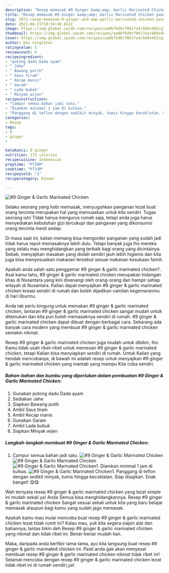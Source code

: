 ```yaml
---
description: "Resep memasak #9 Ginger &amp;amp; Garlic Marinated Chicken yang lezat Untuk Jualan"
title: "Resep memasak #9 Ginger &amp;amp; Garlic Marinated Chicken yang lezat Untuk Jualan"
slug: 1072-resep-memasak-9-ginger-and-amp-garlic-marinated-chicken-yang-lezat-untuk-jualan
date: 2021-06-21T10:34:46.812Z
image: https://img-global.cpcdn.com/recipes/aa0bf6d0cf0617a4/680x482cq70/9-ginger-garlic-marinated-chicken-foto-resep-utama.jpg
thumbnail: https://img-global.cpcdn.com/recipes/aa0bf6d0cf0617a4/680x482cq70/9-ginger-garlic-marinated-chicken-foto-resep-utama.jpg
cover: https://img-global.cpcdn.com/recipes/aa0bf6d0cf0617a4/680x482cq70/9-ginger-garlic-marinated-chicken-foto-resep-utama.jpg
author: Don Singleton
ratingvalue: 5
reviewcount: 6
recipeingredient:
- "potong dadu Dada ayam"
- " Jahe"
- " Bawang putih"
- " Saus tiram"
- " Kecap manis"
- " Garam"
- " Lada bubuk"
- " Minyak wijen"
recipeinstructions:
- "Campur semua bahan jadi satu."
- "Diamkan minimal 1 jam di kulkas."
- "Panggang di teflon dengan sedikit minyak, tumis hingga kecoklatan. Siap disajikan. Enak banget! 😋😋"
categories:
- Resep
tags:
- 9
- ginger
- 

katakunci: 9 ginger  
nutrition: 173 calories
recipecuisine: Indonesian
preptime: "PT26M"
cooktime: "PT33M"
recipeyield: "3"
recipecategory: Dinner

---
```



![#9 Ginger &amp; Garlic Marinated Chicken](https://img-global.cpcdn.com/recipes/aa0bf6d0cf0617a4/680x482cq70/9-ginger-garlic-marinated-chicken-foto-resep-utama.jpg)

Selaku seorang yang hobi memasak, menyuguhkan panganan lezat buat orang tercinta merupakan hal yang memuaskan untuk kita sendiri. Tugas seorang istri Tidak hanya mengurus rumah saja, tetapi anda juga harus menyediakan kebutuhan gizi tercukupi dan panganan yang dikonsumsi orang tercinta mesti sedap.

Di masa  saat ini, kalian memang bisa mengorder panganan yang sudah jadi tidak harus repot memasaknya lebih dulu. Tetapi banyak juga lho mereka yang selalu mau menghidangkan yang terbaik bagi orang yang dicintainya. Sebab, menyajikan masakan yang diolah sendiri jauh lebih higienis dan kita juga bisa menyesuaikan makanan tersebut sesuai makanan kesukaan famili. 



Apakah anda salah satu penggemar #9 ginger &amp; garlic marinated chicken?. Asal kamu tahu, #9 ginger &amp; garlic marinated chicken merupakan hidangan khas di Nusantara yang kini disenangi oleh orang-orang dari hampir setiap wilayah di Nusantara. Kalian dapat menyajikan #9 ginger &amp; garlic marinated chicken kreasi sendiri di rumah dan boleh dijadikan camilan kegemaranmu di hari liburmu.

Anda tak perlu bingung untuk memakan #9 ginger &amp; garlic marinated chicken, lantaran #9 ginger &amp; garlic marinated chicken sangat mudah untuk ditemukan dan kita pun boleh memasaknya sendiri di rumah. #9 ginger &amp; garlic marinated chicken dapat dibuat dengan berbagai cara. Sekarang ada banyak cara modern yang membuat #9 ginger &amp; garlic marinated chicken semakin nikmat.

Resep #9 ginger &amp; garlic marinated chicken juga mudah untuk dibikin, lho. Kamu tidak usah ribet-ribet untuk memesan #9 ginger &amp; garlic marinated chicken, tetapi Kalian bisa menyiapkan sendiri di rumah. Untuk Kalian yang hendak mencobanya, di bawah ini adalah resep untuk menyajikan #9 ginger &amp; garlic marinated chicken yang mantab yang mampu Kita coba sendiri.

<!--inarticleads1-->

##### Bahan-bahan dan bumbu yang diperlukan dalam pembuatan #9 Ginger &amp; Garlic Marinated Chicken:

1. Gunakan potong dadu Dada ayam
1. Sediakan  Jahe
1. Siapkan  Bawang putih
1. Ambil  Saus tiram
1. Ambil  Kecap manis
1. Gunakan  Garam
1. Ambil  Lada bubuk
1. Siapkan  Minyak wijen




<!--inarticleads2-->

##### Langkah-langkah membuat #9 Ginger &amp; Garlic Marinated Chicken:

1. Campur semua bahan jadi satu.
<img src="https://img-global.cpcdn.com/steps/48a9108e68994db2/160x128cq70/9-ginger-garlic-marinated-chicken-langkah-memasak-1-foto.jpg" alt="#9 Ginger &amp; Garlic Marinated Chicken"><img src="https://img-global.cpcdn.com/steps/00133ecbd2f2691f/160x128cq70/9-ginger-garlic-marinated-chicken-langkah-memasak-1-foto.jpg" alt="#9 Ginger &amp; Garlic Marinated Chicken"><img src="https://img-global.cpcdn.com/steps/8347a449547f5d8c/160x128cq70/9-ginger-garlic-marinated-chicken-langkah-memasak-1-foto.jpg" alt="#9 Ginger &amp; Garlic Marinated Chicken">1. Diamkan minimal 1 jam di kulkas.
<img src="https://img-global.cpcdn.com/steps/c95a6c64a12cb2ad/160x128cq70/9-ginger-garlic-marinated-chicken-langkah-memasak-2-foto.jpg" alt="#9 Ginger &amp; Garlic Marinated Chicken">1. Panggang di teflon dengan sedikit minyak, tumis hingga kecoklatan. Siap disajikan. Enak banget! 😋😋




Wah ternyata resep #9 ginger &amp; garlic marinated chicken yang lezat simple ini mudah sekali ya! Anda Semua bisa menghidangkannya. Resep #9 ginger &amp; garlic marinated chicken Sangat sesuai sekali untuk kita yang baru belajar memasak ataupun bagi kamu yang sudah jago memasak.

Apakah kamu mau mulai mencoba buat resep #9 ginger &amp; garlic marinated chicken lezat tidak rumit ini? Kalau mau, yuk kita segera siapin alat dan bahannya, lantas bikin deh Resep #9 ginger &amp; garlic marinated chicken yang nikmat dan tidak ribet ini. Benar-benar mudah kan. 

Maka, daripada anda berfikir lama-lama, ayo kita langsung buat resep #9 ginger &amp; garlic marinated chicken ini. Pasti anda gak akan menyesal membuat resep #9 ginger &amp; garlic marinated chicken nikmat tidak ribet ini! Selamat mencoba dengan resep #9 ginger &amp; garlic marinated chicken lezat tidak ribet ini di rumah sendiri,ya!.

